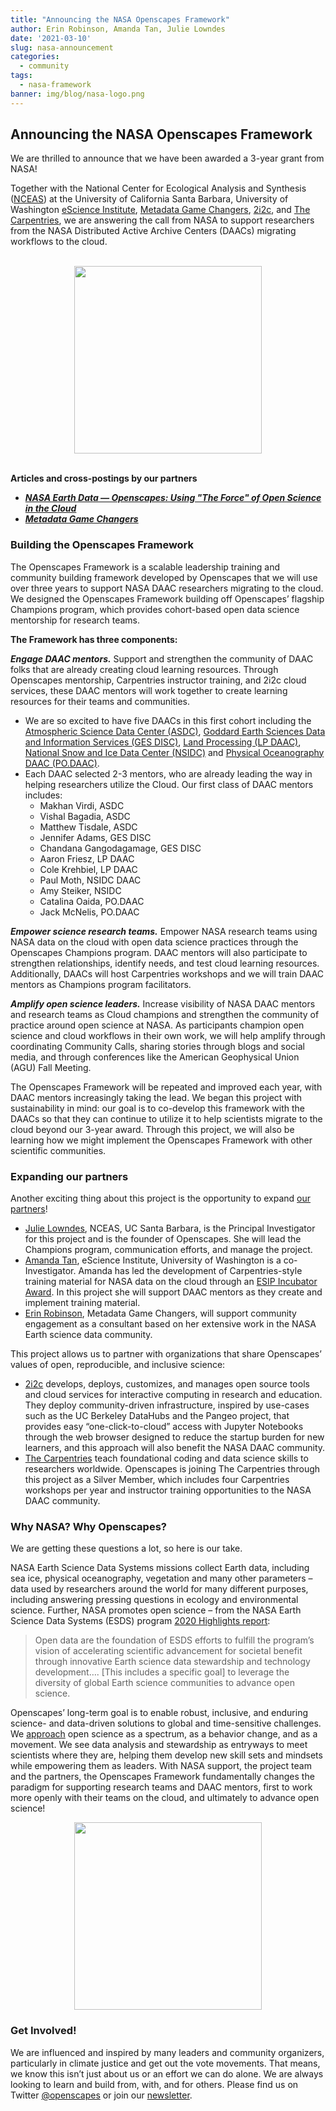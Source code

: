 ```yaml
---
title: "Announcing the NASA Openscapes Framework"
author: Erin Robinson, Amanda Tan, Julie Lowndes
date: '2021-03-10'
slug: nasa-announcement
categories:
  - community
tags:
  - nasa-framework
banner: img/blog/nasa-logo.png
---
```


## Announcing the NASA Openscapes Framework

We are thrilled to announce that we have been awarded a 3-year grant from NASA! 

Together with the National Center for Ecological Analysis and Synthesis ([NCEAS](https://nceas.ucsb.edu)) at the University of California Santa Barbara, University of Washington [eScience Institute](https://escience.washington.edu/), [Metadata Game Changers](https://metadatagamechangers.com/), [2i2c](https://2i2c.org/), and [The Carpentries](https://carpentries.org/), we are answering the call from NASA to support researchers from the NASA Distributed Active Archive Centers (DAACs) migrating workflows to the cloud. 

<br>

<center>
  <a><img src="/img/blog/nasa-logo.png" width="300px"></a>
</center>

<br>

**Articles and cross-postings by our partners**

- ***[NASA Earth Data — Openscapes: Using "The Force" of Open Science in the Cloud ](https://earthdata.nasa.gov/learn/articles/openscapes)***
- ***[Metadata Game Changers](https://metadatagamechangers.com/blog/2021/3/10/metadata-game-changers-partners-with-openscapes-in-new-nasa-funded-project)***

### Building the Openscapes Framework

The Openscapes Framework is a scalable leadership training and community building framework developed by Openscapes that we will use over three years to support NASA DAAC researchers migrating to the cloud. We designed the Openscapes Framework building off Openscapes’ flagship Champions program, which provides cohort-based open data science mentorship for research teams. 

**The Framework has three components:** 

***Engage DAAC mentors.*** Support and strengthen the community of DAAC folks that are already creating cloud learning resources. Through Openscapes mentorship, Carpentries instructor training, and 2i2c cloud services, these DAAC mentors will work together to create learning resources for their teams and communities.

- We are so excited to have five DAACs in this first cohort including the [Atmospheric Science Data Center (ASDC)](https://asdc.larc.nasa.gov/), [Goddard Earth Sciences Data and Information Services (GES DISC)](https://disc.gsfc.nasa.gov/), [Land Processing (LP DAAC)](https://lpdaac.usgs.gov/), [National Snow and Ice Data Center (NSIDC)](https://nsidc.org/daac) and [Physical Oceanography DAAC  (PO.DAAC)](https://podaac.jpl.nasa.gov/).
- Each DAAC selected 2-3 mentors, who are already leading the way in helping researchers utilize the Cloud. Our first class of DAAC mentors includes: 
    - Makhan Virdi, ASDC 
    - Vishal Bagadia, ASDC
    - Matthew Tisdale, ASDC
    - Jennifer Adams, GES DISC
    - Chandana Gangodagamage, GES DISC
    - Aaron Friesz, LP DAAC
    - Cole Krehbiel, LP DAAC
    - Paul Moth, NSIDC DAAC
    - Amy Steiker, NSIDC
    - Catalina Oaida, PO.DAAC
    - Jack McNelis, PO.DAAC

***Empower science research teams.*** Empower NASA research teams using NASA data on the cloud with open data science practices through the Openscapes Champions program. DAAC mentors will also participate to strengthen relationships, identify needs, and test cloud learning resources. Additionally, DAACs will host Carpentries workshops and we will train DAAC mentors as Champions program facilitators.

***Amplify open science leaders.*** Increase visibility of NASA DAAC mentors and research teams as Cloud champions and strengthen the community of practice around open science at NASA. As participants champion open science and cloud workflows in their own work, we will help amplify through coordinating Community Calls, sharing stories through blogs and social media, and through conferences like the American Geophysical Union (AGU) Fall Meeting.

The Openscapes Framework will be repeated and improved each year, with DAAC mentors increasingly taking the lead. We began this project with sustainability in mind: our goal is to co-develop this framework with the DAACs so that they can continue to utilize it to help scientists migrate to the cloud beyond our 3-year award. Through this project, we will also be learning how we might implement the Openscapes Framework with other scientific communities.  

### Expanding our partners

Another exciting thing about this project is the opportunity to expand [our partners](/partners)! 

- [Julie Lowndes](https://www.openscapes.org/about/), NCEAS, UC Santa Barbara, is the Principal Investigator for this project and is the founder of Openscapes. She will lead the Champions program, communication efforts, and manage the project.
- [Amanda Tan](https://escience.washington.edu/people/amanda-tan/), eScience Institute, University of Washington is a co-Investigator. Amanda has led the development of Carpentries-style training material for NASA data on the cloud through an [ESIP Incubator Award](https://github.com/ESIPFed/open-data-education). In this project she will support DAAC mentors as they create and implement training material. 
- [Erin Robinson](https://metadatagamechangers.com/about-erin), Metadata Game Changers, will support community engagement as a consultant based on her extensive work in the NASA Earth science data community.  

This project allows us to partner with organizations that share Openscapes’ values of open, reproducible, and inclusive science: 

- [2i2c](https://2i2c.org/) develops, deploys, customizes, and manages open source tools and cloud services for interactive computing in research and education. They deploy community-driven infrastructure, inspired by use-cases such as the UC Berkeley DataHubs and the Pangeo project, that provides easy “one-click-to-cloud” access with Jupyter Notebooks through the web browser designed to reduce the startup burden for new learners, and this approach will also benefit the NASA DAAC community.
- [The Carpentries](https://carpentries.org/) teach foundational coding and data science skills to researchers worldwide. Openscapes is joining The Carpentries through this project as a Silver Member, which includes four Carpentries workshops per year and instructor training opportunities to the NASA DAAC community. 

### Why NASA? Why Openscapes?

We are getting these questions a lot, so here is our take. 

NASA Earth Science Data Systems missions collect Earth data, including sea ice, physical oceanography, vegetation and many other parameters – data used by researchers around the world for many different purposes, including answering pressing questions in ecology and environmental science. Further, NASA promotes open science – from the NASA Earth Science Data Systems (ESDS) program [2020 Highlights report](https://earthdata.nasa.gov/esds/nasa-esds-highlights-2020): 

> Open data are the foundation of ESDS efforts to fulfill the program’s vision of accelerating scientific advancement for societal benefit through innovative Earth science data stewardship and technology development…. [This includes a specific goal] to leverage the diversity of global Earth science communities to advance open science.

Openscapes’ long-term goal is to enable robust, inclusive, and enduring science- and data-driven solutions to global and time-sensitive challenges. We [approach](https://www.openscapes.org/approach/) open science as a spectrum, as a behavior change, and as a movement. We see data analysis and stewardship as entryways to meet scientists where they are, helping them develop new skill sets and mindsets while empowering them as leaders. 
With NASA support, the project team and the partners, the Openscapes Framework fundamentally changes the paradigm for supporting research teams and DAAC mentors, first to work more openly with their teams on the cloud, and ultimately to advance open science!   

<center>
  <a><img src="/img/blog/nasa-worm.jpeg" width="300px"></a>
</center>

### Get Involved!

We are influenced and inspired by many leaders and community organizers, particularly in climate justice and get out the vote movements. That means, we know this isn’t just about us or an effort we can do alone. We are always looking to learn and build from, with, and for others. Please find us on Twitter [@openscapes](https://twitter.com/openscapes) or join our [newsletter](https://openscapes.org/contact).  

<br>

